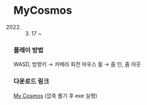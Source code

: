 # MyCosmos
2022. 3. 17 ~


### 플레이 방법
WASD, 방향키 → 카메라 회전
마우스 휠 → 줌 인, 줌 아웃 

### 다운로드 링크
[My Cosmos](https://drive.google.com/drive/my-drive)
(압축 풀기 후 exe 실행)
